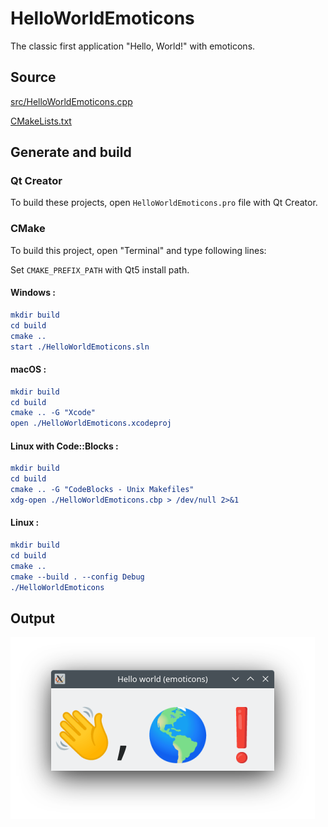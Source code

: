 # HelloWorldEmoticons

The classic first application "Hello, World!" with emoticons.

## Source

[src/HelloWorldEmoticons.cpp](src/HelloWorldEmoticons.cpp)

[CMakeLists.txt](CMakeLists.txt)

## Generate and build

### Qt Creator

To build these projects, open `HelloWorldEmoticons.pro` file with Qt Creator.

### CMake

To build this project, open "Terminal" and type following lines:

Set `CMAKE_PREFIX_PATH` with Qt5 install path.

#### Windows :

``` cmake
mkdir build
cd build
cmake ..
start ./HelloWorldEmoticons.sln
```

#### macOS :

``` cmake
mkdir build
cd build
cmake .. -G "Xcode"
open ./HelloWorldEmoticons.xcodeproj
```

#### Linux with Code::Blocks :

``` cmake
mkdir build
cd build
cmake .. -G "CodeBlocks - Unix Makefiles"
xdg-open ./HelloWorldEmoticons.cbp > /dev/null 2>&1
```

#### Linux :

``` cmake
mkdir build
cd build
cmake .. 
cmake --build . --config Debug
./HelloWorldEmoticons
```

## Output

![Screenshot](../../../docs/Pictures/HelloWorldEmoticons.png)
